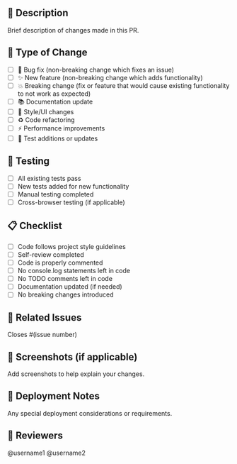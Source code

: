 ## 📝 Description

Brief description of changes made in this PR.

## 🎯 Type of Change

- [ ] 🐛 Bug fix (non-breaking change which fixes an issue)
- [ ] ✨ New feature (non-breaking change which adds functionality)
- [ ] 💥 Breaking change (fix or feature that would cause existing functionality to not work as expected)
- [ ] 📚 Documentation update
- [ ] 🎨 Style/UI changes
- [ ] ♻️ Code refactoring
- [ ] ⚡ Performance improvements
- [ ] 🧪 Test additions or updates

## 🧪 Testing

- [ ] All existing tests pass
- [ ] New tests added for new functionality
- [ ] Manual testing completed
- [ ] Cross-browser testing (if applicable)

## 📋 Checklist

- [ ] Code follows project style guidelines
- [ ] Self-review completed
- [ ] Code is properly commented
- [ ] No console.log statements left in code
- [ ] No TODO comments left in code
- [ ] Documentation updated (if needed)
- [ ] No breaking changes introduced

## 🔗 Related Issues

Closes #(issue number)

## 📸 Screenshots (if applicable)

Add screenshots to help explain your changes.

## 🚀 Deployment Notes

Any special deployment considerations or requirements.

## 👥 Reviewers

@username1 @username2
